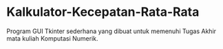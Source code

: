 # Kalkulator-Kecepatan-Rata-Rata
Program GUI Tkinter sederhana yang dibuat untuk memenuhi Tugas Akhir mata kuliah Komputasi Numerik.
